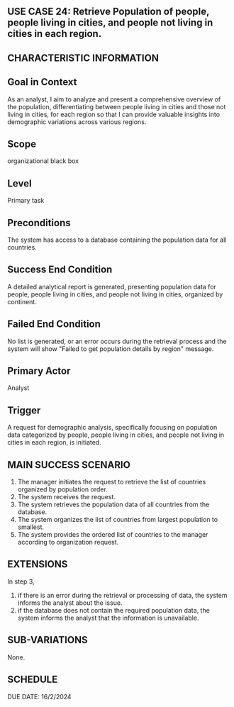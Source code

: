 USE CASE 24: Retrieve Population of people, people living in cities, and people not living in cities in each region.
-------------------------------------------------------------------------------------------------------------------------------

CHARACTERISTIC INFORMATION
------------------------------------------------------------------

Goal in Context
---------------------------------

As an analyst, I aim to analyze and present a comprehensive overview of the population, differentiating between people living in cities and those not living in cities, for each region so that I can provide valuable insights into demographic variations across various regions.


Scope
---------------------------------

organizational black box


Level
---------------------------------

Primary task


Preconditions
---------------------------------

The system has access to a database containing the population data for all countries.

Success End Condition
---------------------------------

A detailed analytical report is generated, presenting population data for people, people living in cities, and people not living in cities, organized by continent.

Failed End Condition
---------------------------------

No list is generated, or an error occurs during the retrieval process and the system will show "Failed to get population details by region" message.

Primary Actor
---------------------------------

Analyst


Trigger  
---------------------------------

A request for demographic analysis, specifically focusing on population data categorized by people, people living in cities, and people not living in cities in each region, is initiated.



MAIN SUCCESS SCENARIO
---------------------------------

1. The manager initiates the request to retrieve the list of countries organized by population order.
2. The system receives the request.
3. The system retrieves the population data of all countries from the database.
4. The system organizes the list of countries from largest population to smallest.
5. The system provides the ordered list of countries to the manager according to organization request. 


EXTENSIONS
---------------------------------

In step 3,

1. if there is an error during the retrieval or processing of data, the system informs the analyst about the issue.
2. if the database does not contain the required population data, the system informs the analyst that the information is unavailable.


SUB-VARIATIONS
---------------------------------

None.

SCHEDULE
---------------------------------

DUE DATE: 16/2/2024

